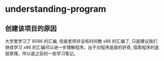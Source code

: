 # understanding-program

## 创建该项目的原因

大学里学习了 8086 的汇编, 但是老师并没有时间教 x86 的汇编了, 只是建议我们继续学习 x86 的汇编可以进一步理解程序。出于对程序底层的好奇, 探索程序的底层原理。所以是之前的一些学习笔记。
